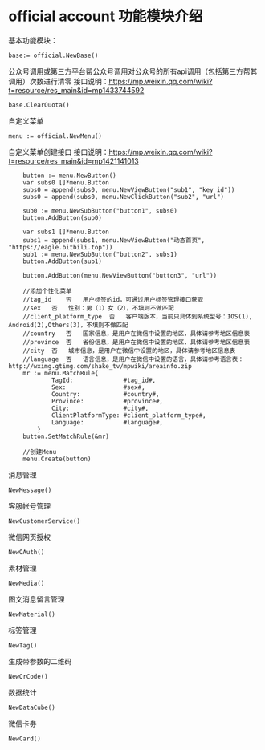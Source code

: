 # official account 功能模块介绍 #

基本功能模块：
>
    base:= official.NewBase()

公众号调用或第三方平台帮公众号调用对公众号的所有api调用（包括第三方帮其调用）次数进行清零
接口说明：<https://mp.weixin.qq.com/wiki?t=resource/res_main&id=mp1433744592>
>
    base.ClearQuota()

自定义菜单
>
    menu := official.NewMenu()

自定义菜单创建接口
接口说明：<https://mp.weixin.qq.com/wiki?t=resource/res_main&id=mp1421141013>
>
	    button := menu.NewButton()
        var subs0 []*menu.Button
        subs0 = append(subs0, menu.NewViewButton("sub1", "key id"))
        subs0 = append(subs0, menu.NewClickButton("sub2", "url")

        sub0 := menu.NewSubButton("button1", subs0)
        button.AddButton(sub0)

        var subs1 []*menu.Button
        subs1 = append(subs1, menu.NewViewButton("动态首页", "https://eagle.bitbili.top"))
        sub1 := menu.NewSubButton("button2", subs1)
        button.AddButton(sub1)

        button.AddButton(menu.NewViewButton("button3", "url"))

        //添加个性化菜单
        //tag_id	否	用户标签的id，可通过用户标签管理接口获取
        //sex	否	性别：男（1）女（2），不填则不做匹配
        //client_platform_type	否	客户端版本，当前只具体到系统型号：IOS(1), Android(2),Others(3)，不填则不做匹配
        //country	否	国家信息，是用户在微信中设置的地区，具体请参考地区信息表
        //province	否	省份信息，是用户在微信中设置的地区，具体请参考地区信息表
        //city	否	城市信息，是用户在微信中设置的地区，具体请参考地区信息表
        //language	否	语言信息，是用户在微信中设置的语言，具体请参考语言表：http://wximg.gtimg.com/shake_tv/mpwiki/areainfo.zip
        mr := menu.MatchRule{
                TagId:              #tag_id#,
                Sex:                #sex#,
                Country:            #country#,
                Province:           #province#,
                City:               #city#,
                ClientPlatformType: #client_platform_type#,
                Language:           #language#,
            }
        button.SetMatchRule(&mr)

        //创建Menu
        menu.Create(button)


消息管理
>
    NewMessage()

客服帐号管理  
>
    NewCustomerService()

微信网页授权  
>
    NewOAuth()

素材管理  
>
    NewMedia()

图文消息留言管理  
>
    NewMaterial()

标签管理  
>
    NewTag()

生成带参数的二维码  
>
    NewQrCode()

数据统计
>
    NewDataCube()

微信卡券
>
    NewCard()
